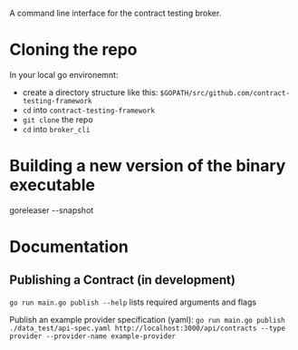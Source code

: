 A command line interface for the contract testing broker.

# Cloning the repo

In your local go environemnt:
- create a directory structure like this:
  `$GOPATH/src/github.com/contract-testing-framework`
- `cd` into `contract-testing-framework`
- `git clone` the repo
- `cd` into `broker_cli`

# Building a new version of the binary executable

goreleaser --snapshot

# Documentation

## Publishing a Contract (in development)

`go run main.go publish --help` lists required arguments and flags

Publish an example provider specification (yaml):
`go run main.go publish ./data_test/api-spec.yaml http://localhost:3000/api/contracts --type provider --provider-name example-provider`